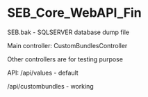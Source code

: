 # SEB_Core_WebAPI_Fin

SEB.bak - SQLSERVER database dump file

Main controller: CustomBundlesController

Other controllers are for testing purpose

API:
/api/values - default

/api/custombundles - working
